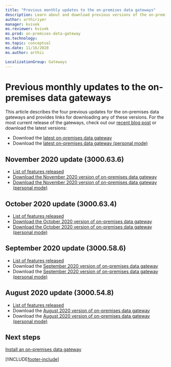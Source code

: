 ```yaml
---
title: "Previous monthly updates to the on-premises data gateways"
description: Learn about and download previous versions of the on-premises data gateways.
author: arthiriyer
manager: kvivek
ms.reviewer: kvivek
ms.prod: on-premises-data-gateway
ms.technology:
ms.topic: conceptual
ms.date: 11/16/2020
ms.author: arthii

LocalizationGroup: Gateways
---
```


# Previous monthly updates to the on-premises data gateways

This article describes the four previous updates for the on-premises data gateways and provides links for downloading any of these versions. For the most current release of the gateways, check out our [recent blog post](https://go.microsoft.com/fwlink/?linkid=2132375&clcid=0x409) or download the latest versions:

- Download the [latest on-premises data gateway](https://download.microsoft.com/download/D/A/1/DA1FDDB8-6DA8-4F50-B4D0-18019591E182/GatewayInstall.exe)
- Download the [latest on-premises data gateway (personal mode)](https://download.microsoft.com/download/6/0/2/602A459E-E1A3-4FB9-B07F-FC2B60881900/On-premises%20data%20gateway%20(personal%20mode).exe)

## November 2020 update (3000.63.6)

- [List of features released](https://powerbi.microsoft.com/blog/on-premises-data-gateway-November-2020-update-is-now-available/)
- [Download the November 2020 version of on-premises data gateway](https://download.microsoft.com/download/D/A/1/DA1FDDB8-6DA8-4F50-B4D0-18019591E182/GatewayInstall-20-11.exe)
- [Download the November 2020 version of on-premises data gateway (personal mode)](https://download.microsoft.com/download/6/0/2/602A459E-E1A3-4FB9-B07F-FC2B60881900/On-premises%20data%20gateway%20(personal%20mode)-20-11.exe)

## October 2020 update (3000.63.4)

- [List of features released](https://powerbi.microsoft.com/blog/on-premises-data-gateway-October-2020-update-is-now-available/)
- [Download the October 2020 version of on-premises data gateway](https://download.microsoft.com/download/D/A/1/DA1FDDB8-6DA8-4F50-B4D0-18019591E182/GatewayInstall-20-10.exe)
- [Download the October 2020 version of on-premises data gateway (personal mode)](https://download.microsoft.com/download/6/0/2/602A459E-E1A3-4FB9-B07F-FC2B60881900/On-premises%20data%20gateway%20(personal%20mode)-20-10.exe)

## September 2020 update (3000.58.6)

- [List of features released](https://powerbi.microsoft.com/blog/on-premises-data-gateway-september-2020-update-is-now-available/)
- Download the [September 2020 version of on-premises data gateway](https://download.microsoft.com/download/D/A/1/DA1FDDB8-6DA8-4F50-B4D0-18019591E182/GatewayInstall-20-09.exe)
- Download the [September 2020 version of on-premises data gateway (personal mode)](https://download.microsoft.com/download/6/0/2/602A459E-E1A3-4FB9-B07F-FC2B60881900/On-premises%20data%20gateway%20(personal%20mode)-20-09.exe)

## August 2020 update (3000.54.8)

- [List of features released](https://powerbi.microsoft.com/blog/on-premises-data-gateway-august-2020-update-is-now-available/)
- Download the [August 2020 version of on-premises data gateway](https://download.microsoft.com/download/D/A/1/DA1FDDB8-6DA8-4F50-B4D0-18019591E182/GatewayInstall-20-08.exe)
- Download the [August 2020 version of on-premises data gateway (personal mode)](https://download.microsoft.com/download/6/0/2/602A459E-E1A3-4FB9-B07F-FC2B60881900/On-premises%20data%20gateway%20(personal%20mode)-20-08.exe)

## Next steps

[Install an on-premises data gateway](service-gateway-install.md)


[!INCLUDE[footer-include](../includes/footer-banner.md)]